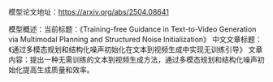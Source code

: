 模型论文地址：https://arxiv.org/abs/2504.08641

模型概述：当前标题：《Training-free Guidance in Text-to-Video Generation via Multimodal Planning and Structured Noise Initialization》
中文文章标题：《通过多模态规划和结构化噪声初始化在文本到视频生成中实现无训练引导》
文章内容：提出一种无需训练的文本到视频生成方法，通过多模态规划和结构化噪声初始化提高生成质量和效率。
